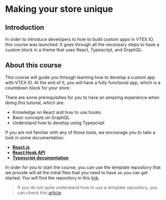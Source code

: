 # Making your store unique

## Introduction

In order to introduce developers to how to build custom apps in VTEX IO, this course was launched. It goes through all the necessary steps to have a custom block in a theme that uses React, Typescript, and GraphQL.

## About this course

This course will guide you through learning how to develop a custom app with VTEX IO. At the end of it, you will have a fully functional app, which is a countdown block for your store.

There are some prerequisities for you to have an amazing experience when doing this tutorial, which are:

- Knowledge on React and how to use hooks
- Basic concepts on GraphQL
- Understand how to develop using Typescript

If you are not familiar with any of those tools, we encourage you to take a look in some documentation:

- [**React.js**](https://reactjs.org/)
- [**React Hook API**](https://reactjs.org/docs/hooks-intro.html)
- [**Typescript documentation**](https://www.typescriptlang.org/)

In order for you to start the course, you can use the template repository that we provide will all the initial files that you need to have so you can get started. You will find the repository in this [link](https://github.com/vtex-trainings/store-block-template).

> If you do not quite understand how to use a template repository, you can check this [article](https://learn.vtex.com/page/how-to-use-a-template-repository).
